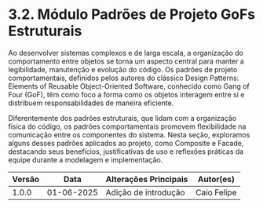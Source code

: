 # 3.2. Módulo Padrões de Projeto GoFs Estruturais

Ao desenvolver sistemas complexos e de larga escala, a organização do comportamento entre objetos se torna um aspecto central para manter a legibilidade, manutenção e evolução do código. Os padrões de projeto comportamentais, definidos pelos autores do clássico Design Patterns: Elements of Reusable Object-Oriented Software, conhecido como Gang of Four (GoF), têm como foco a forma como os objetos interagem entre si e distribuem responsabilidades de maneira eficiente.

Diferentemente dos padrões estruturais, que lidam com a organização física do código, os padrões comportamentais promovem flexibilidade na comunicação entre os componentes do sistema. Nesta seção, exploramos alguns desses padrões aplicados ao projeto, como Composite e Facade, destacando seus benefícios, justificativas de uso e reflexões práticas da equipe durante a modelagem e implementação.

| Versão | Data       | Alterações Principais                             | Autor(es)        |
|--------|------------|---------------------------------------------------| ---------------- |
| 1.0.0  | 01-06-2025 | Adição de introdução | Caio Felipe |


